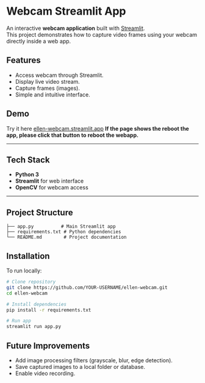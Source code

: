 # Webcam Streamlit App

An interactive **webcam application** built with [Streamlit](https://streamlit.io/).  
This project demonstrates how to capture video frames using your webcam directly inside a web app.

## Features
- Access webcam through Streamlit.
- Display live video stream.
- Capture frames (images).
- Simple and intuitive interface.

## Demo
Try it here [ellen-webcam.streamlit.app](https://ellen-webcam.streamlit.app/)
**If the page shows the reboot the app, please click that button to reboot the webapp.**

---

## Tech Stack
- **Python 3**
- **Streamlit** for web interface
- **OpenCV** for webcam access

---

## Project Structure
```
├── app.py          # Main Streamlit app
├── requirements.txt # Python dependencies
└── README.md        # Project documentation
```

## Installation
To run locally:
```bash
# Clone repository
git clone https://github.com/YOUR-USERNAME/ellen-webcam.git
cd ellen-webcam

# Install dependencies
pip install -r requirements.txt

# Run app
streamlit run app.py
```

## Future Improvements
- Add image processing filters (grayscale, blur, edge detection).
- Save captured images to a local folder or database.
- Enable video recording.
